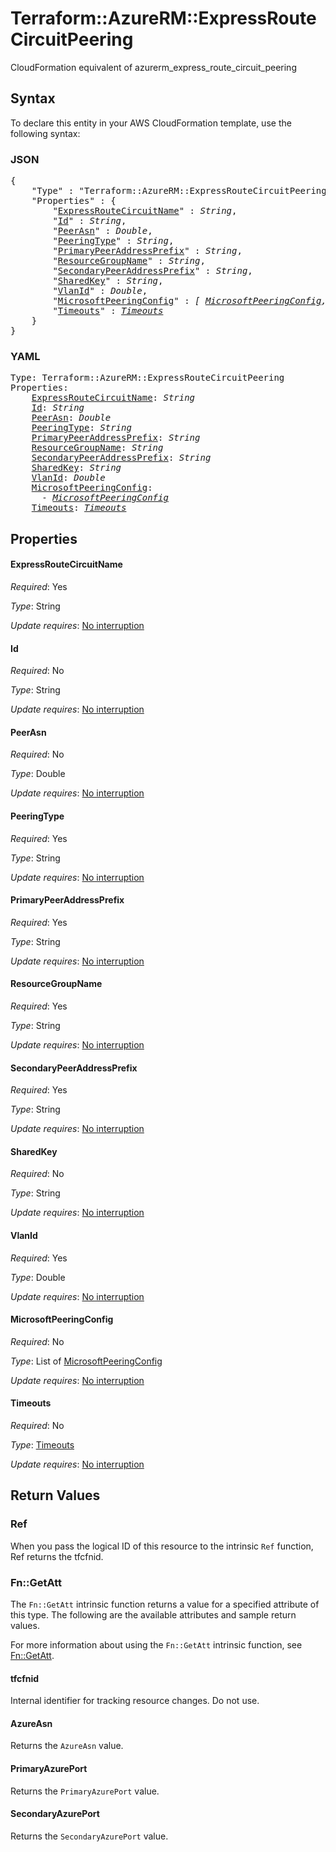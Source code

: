 # Terraform::AzureRM::ExpressRouteCircuitPeering

CloudFormation equivalent of azurerm_express_route_circuit_peering

## Syntax

To declare this entity in your AWS CloudFormation template, use the following syntax:

### JSON

<pre>
{
    "Type" : "Terraform::AzureRM::ExpressRouteCircuitPeering",
    "Properties" : {
        "<a href="#expressroutecircuitname" title="ExpressRouteCircuitName">ExpressRouteCircuitName</a>" : <i>String</i>,
        "<a href="#id" title="Id">Id</a>" : <i>String</i>,
        "<a href="#peerasn" title="PeerAsn">PeerAsn</a>" : <i>Double</i>,
        "<a href="#peeringtype" title="PeeringType">PeeringType</a>" : <i>String</i>,
        "<a href="#primarypeeraddressprefix" title="PrimaryPeerAddressPrefix">PrimaryPeerAddressPrefix</a>" : <i>String</i>,
        "<a href="#resourcegroupname" title="ResourceGroupName">ResourceGroupName</a>" : <i>String</i>,
        "<a href="#secondarypeeraddressprefix" title="SecondaryPeerAddressPrefix">SecondaryPeerAddressPrefix</a>" : <i>String</i>,
        "<a href="#sharedkey" title="SharedKey">SharedKey</a>" : <i>String</i>,
        "<a href="#vlanid" title="VlanId">VlanId</a>" : <i>Double</i>,
        "<a href="#microsoftpeeringconfig" title="MicrosoftPeeringConfig">MicrosoftPeeringConfig</a>" : <i>[ <a href="microsoftpeeringconfig.md">MicrosoftPeeringConfig</a>, ... ]</i>,
        "<a href="#timeouts" title="Timeouts">Timeouts</a>" : <i><a href="timeouts.md">Timeouts</a></i>
    }
}
</pre>

### YAML

<pre>
Type: Terraform::AzureRM::ExpressRouteCircuitPeering
Properties:
    <a href="#expressroutecircuitname" title="ExpressRouteCircuitName">ExpressRouteCircuitName</a>: <i>String</i>
    <a href="#id" title="Id">Id</a>: <i>String</i>
    <a href="#peerasn" title="PeerAsn">PeerAsn</a>: <i>Double</i>
    <a href="#peeringtype" title="PeeringType">PeeringType</a>: <i>String</i>
    <a href="#primarypeeraddressprefix" title="PrimaryPeerAddressPrefix">PrimaryPeerAddressPrefix</a>: <i>String</i>
    <a href="#resourcegroupname" title="ResourceGroupName">ResourceGroupName</a>: <i>String</i>
    <a href="#secondarypeeraddressprefix" title="SecondaryPeerAddressPrefix">SecondaryPeerAddressPrefix</a>: <i>String</i>
    <a href="#sharedkey" title="SharedKey">SharedKey</a>: <i>String</i>
    <a href="#vlanid" title="VlanId">VlanId</a>: <i>Double</i>
    <a href="#microsoftpeeringconfig" title="MicrosoftPeeringConfig">MicrosoftPeeringConfig</a>: <i>
      - <a href="microsoftpeeringconfig.md">MicrosoftPeeringConfig</a></i>
    <a href="#timeouts" title="Timeouts">Timeouts</a>: <i><a href="timeouts.md">Timeouts</a></i>
</pre>

## Properties

#### ExpressRouteCircuitName

_Required_: Yes

_Type_: String

_Update requires_: [No interruption](https://docs.aws.amazon.com/AWSCloudFormation/latest/UserGuide/using-cfn-updating-stacks-update-behaviors.html#update-no-interrupt)

#### Id

_Required_: No

_Type_: String

_Update requires_: [No interruption](https://docs.aws.amazon.com/AWSCloudFormation/latest/UserGuide/using-cfn-updating-stacks-update-behaviors.html#update-no-interrupt)

#### PeerAsn

_Required_: No

_Type_: Double

_Update requires_: [No interruption](https://docs.aws.amazon.com/AWSCloudFormation/latest/UserGuide/using-cfn-updating-stacks-update-behaviors.html#update-no-interrupt)

#### PeeringType

_Required_: Yes

_Type_: String

_Update requires_: [No interruption](https://docs.aws.amazon.com/AWSCloudFormation/latest/UserGuide/using-cfn-updating-stacks-update-behaviors.html#update-no-interrupt)

#### PrimaryPeerAddressPrefix

_Required_: Yes

_Type_: String

_Update requires_: [No interruption](https://docs.aws.amazon.com/AWSCloudFormation/latest/UserGuide/using-cfn-updating-stacks-update-behaviors.html#update-no-interrupt)

#### ResourceGroupName

_Required_: Yes

_Type_: String

_Update requires_: [No interruption](https://docs.aws.amazon.com/AWSCloudFormation/latest/UserGuide/using-cfn-updating-stacks-update-behaviors.html#update-no-interrupt)

#### SecondaryPeerAddressPrefix

_Required_: Yes

_Type_: String

_Update requires_: [No interruption](https://docs.aws.amazon.com/AWSCloudFormation/latest/UserGuide/using-cfn-updating-stacks-update-behaviors.html#update-no-interrupt)

#### SharedKey

_Required_: No

_Type_: String

_Update requires_: [No interruption](https://docs.aws.amazon.com/AWSCloudFormation/latest/UserGuide/using-cfn-updating-stacks-update-behaviors.html#update-no-interrupt)

#### VlanId

_Required_: Yes

_Type_: Double

_Update requires_: [No interruption](https://docs.aws.amazon.com/AWSCloudFormation/latest/UserGuide/using-cfn-updating-stacks-update-behaviors.html#update-no-interrupt)

#### MicrosoftPeeringConfig

_Required_: No

_Type_: List of <a href="microsoftpeeringconfig.md">MicrosoftPeeringConfig</a>

_Update requires_: [No interruption](https://docs.aws.amazon.com/AWSCloudFormation/latest/UserGuide/using-cfn-updating-stacks-update-behaviors.html#update-no-interrupt)

#### Timeouts

_Required_: No

_Type_: <a href="timeouts.md">Timeouts</a>

_Update requires_: [No interruption](https://docs.aws.amazon.com/AWSCloudFormation/latest/UserGuide/using-cfn-updating-stacks-update-behaviors.html#update-no-interrupt)

## Return Values

### Ref

When you pass the logical ID of this resource to the intrinsic `Ref` function, Ref returns the tfcfnid.

### Fn::GetAtt

The `Fn::GetAtt` intrinsic function returns a value for a specified attribute of this type. The following are the available attributes and sample return values.

For more information about using the `Fn::GetAtt` intrinsic function, see [Fn::GetAtt](https://docs.aws.amazon.com/AWSCloudFormation/latest/UserGuide/intrinsic-function-reference-getatt.html).

#### tfcfnid

Internal identifier for tracking resource changes. Do not use.

#### AzureAsn

Returns the <code>AzureAsn</code> value.

#### PrimaryAzurePort

Returns the <code>PrimaryAzurePort</code> value.

#### SecondaryAzurePort

Returns the <code>SecondaryAzurePort</code> value.

